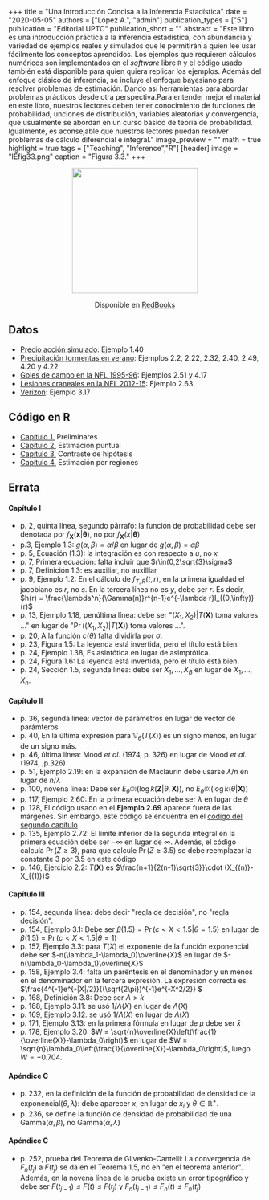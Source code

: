 +++
title = "Una Introducción Concisa a la Inferencia Estadística"
date = "2020-05-05"
authors = ["López A.", "admin"]
publication_types = ["5"]
publication = "Editorial UPTC"
publication_short = ""
abstract = "Este libro es una introducción práctica a la inferencia estadística, con abundancia y variedad de ejemplos reales y simulados que le permitirán a quien lee usar fácilmente los conceptos aprendidos. Los ejemplos que requieren cálculos numéricos son implementados en el *software* libre `R` y el código usado también está disponible para quien quiera replicar los ejemplos. Además del enfoque clásico de inferencia, se incluye el enfoque bayesiano para resolver problemas de estimación. Dando así herramientas para abordar problemas prácticos desde otra perspectiva.Para entender mejor el material en este libro, nuestros lectores deben tener conocimiento de funciones de probabilidad, unciones de distribución, variables aleatorias y convergencia, que usualmente se abordan en un curso básico de teoría de probabilidad. Igualmente, es aconsejable que nuestros lectores puedan resolver problemas de cálculo diferencial e integral."
image_preview = ""
math = true
highlight = true
tags = ["Teaching", "Inference","R"]
[header]
image = "IEfig33.png"
caption = "Figura 3.3."
+++


<center><img src="https://simehbucket.s3.amazonaws.com/images/ecbf39cc05c48884b1f7d533b115ef50-medium.jpg" width="250">
  
Disponible en [RedBooks](https://www.redbooks.com.co/product/una-introduccion-concisa-a-la-inferencia-estadistica/)
</center>


## Datos

* [Precio acción simulado](https://alexrojas.netlify.com/Data/Inf/PrecioAccionSimulado.csv): Ejemplo 1.40
* [Precipitación tormentas en verano](https://alexrojas.netlify.com/Data/Inf/LluviaIllinois.csv): Ejemplos 2.2, 2.22, 2.32, 2.40, 2.49, 4.20 y 4.22
* [Goles de campo en la NFL 1995-96](https://alexrojas.netlify.com/Data/Inf/nflK.csv): Ejemplos 2.51 y 4.17
* [Lesiones craneales en la NFL 2012-15](https://alexrojas.netlify.com/Data/Inf/NFL.csv): Ejemplo 2.63
* [Verizon](https://alexrojas.netlify.com/Data/Inf/Verizon.csv): Ejemplo 3.17

## Código en R

* [Capítulo 1.](https://alexrojas.netlify.com/code/Inf/Infcap1.R) Preliminares
* [Capítulo 2.](https://alexrojas.netlify.com/code/Inf/Infcap2.R) Estimación puntual
* [Capítulo 3.](https://alexrojas.netlify.com/code/Inf/Infcap3.R) Contraste de hipótesis
* [Capítulo 4.](https://alexrojas.netlify.com/code/Inf/Infcap4.R) Estimación por regiones

## Errata

#### Capítulo I
* p. 2, quinta línea, segundo párrafo: la función de probabilidad debe ser denotada por $f_{\mathbf{X}}(\mathbf{x}|\pmb{{\theta}})$, no por $f_{\mathbf{X}}(x|\pmb{{\theta}})$
* p.3, Ejemplo 1.3: $g(\alpha,\beta) = \alpha/\beta$ en lugar de $g(\alpha,\beta) = \alpha\beta$
* p. 5, Ecuación (1.3): la integración es con respecto a $u$, no $x$
* p. 7, Primera ecuación: falta incluir que $r\in(0,2\sqrt{3}\sigma$
* p. 7, Definición 1.3: es auxiliar, no auxilliar
* p. 9, Ejemplo 1.2: En el cálculo de $f_{T,R}(t,r)$, en la primera igualdad el jacobiano es $r$, no $s$. En la tercera línea no es $y$, debe ser $r$. Es decir, $h(r) = \frac{\lambda^n}{\Gamma(n)}r^{n-1}e^{-\lambda r}I_{(0,\infty)}(r)$
* p. 13, Ejemplo 1.18, penúltima línea: debe ser "$(X_1,X_2)|T(\mathbf{X})$ toma valores $\ldots$" en lugar de "$\Pr((X_1,X_2)|T(\mathbf{X}))$ toma valores $\ldots$".
* p. 20, A la función $c(\theta)$ falta dividirla por $\sigma$.
* p. 23, Figura 1.5: La leyenda está invertida, pero el título está bien.
* p. 24, Ejemplo 1.38, Es asintótica en lugar de asimptótica.
* p. 24, Figura 1.6: La leyenda está invertida, pero el título está bien.
* p. 24, Sección 1.5, segunda línea: debe ser $X_1, \ldots, X_B$ en lugar de $X_1, \ldots, X_n$.

#### Capítulo II
* p. 36, segunda línea: vector de parámetros en lugar de vector de parámteros
* p. 40, En la última expresión para $\mathbb{V}_{\theta}(T(X))$ es un signo menos, en lugar de un signo más.
* p. 46, última línea: Mood *et al.* (1974, p. 326) en lugar de Mood *et al.* (1974, ,p.326)
* p. 51, Ejemplo 2.19: en la expansión de Maclaurin debe usarse $\lambda/n$ en lugar de $n/\lambda$
* p. 100, novena línea: Debe ser $E_{\theta^{(0)}}(\log k(\mathbf{Z}|\theta,\mathbf{X}))$, no $E_{\theta^{(0)}}(\log k(\theta|\mathbf{X}))$
* p. 117, Ejemplo 2.60: En la primera ecuación debe ser $\lambda$ en lugar de $\theta$
* p. 128, El código usado en el **Ejemplo 2.69** aparece fuera de las márgenes. Sin embargo, este código se encuentra en el [código del segundo capítulo](https://alexrojas.netlify.com/code/Inf/Infcap2.R)
* p. 135, Ejemplo 2.72: El límite inferior de la segunda integral en la primera ecuación debe ser $-\infty$ en lugar de $\infty$. Además, el código calcula $\Pr(Z \geq 3)$, para que calcule $\Pr(Z \geq 3.5)$ se debe reemplazar la constante 3 por 3.5 en este código
* p. 146, Ejercicio 2.2: $T(\mathbf{X})$ es $\frac{n+1}{2(n-1)\sqrt{3}}\cdot (X_{(n)}-X_{(1)})$

#### Capítulo III
* p. 154, segunda línea: debe decir "regla de decisión", no "regla decisión".
* p. 154, Ejemplo 3.1: Debe ser $\beta(1.5) = \Pr(c < X < 1.5|\theta = 1.5)$ en lugar de $\beta(1.5) = \Pr(c < X < 1.5|\theta = 1)$
* p. 157, Ejemplo 3.3: para $T(X)$ el exponente de la función exponencial debe ser $-n(\lambda_1-\lambda_0)\overline{X}$ en lugar de $-n(\lambda_0-\lambda_1)\overline{X}$
* p. 158, Ejemplo 3.4: falta un paréntesis en el denominador y un menos en el denominador en la tercera expresión. La expresión correcta es $\frac{4^{-1}e^{-|X|/2}}{(\sqrt{2\pi})^{-1}e^{-X^2/2}} $
* p. 168, Definición 3.8: Debe ser $\Lambda > k$
* p. 168, Ejemplo 3.11: se usó $1/\Lambda(X)$ en lugar de $\Lambda(X)$
* p. 169, Ejemplo 3.12: se usó $1/\Lambda(X)$ en lugar de $\Lambda(X)$
* p. 171, Ejemplo 3.13: en la primera fórmula en lugar de $\mu$ debe ser $\bar{x}$
* p. 178, Ejemplo 3.20: $W = \sqrt{n}\overline{X}\left(\frac{1}{\overline{X}}-\lambda_0\right)$ en lugar de $W = \sqrt{n}\lambda_0\left(\frac{1}{\overline{X}}-\lambda_0\right)$, luego $W = -0.704$.


#### Apéndice C
* p. 232, en la definición de la función de probabilidad de densidad de la exponencial$(\theta,\lambda)$: debe aparecer $x$, en lugar de $x_i$ y $\theta \in \mathbb{R}^{+}$.  
* p. 236, se define la función de densidad de probabilidad de una Gamma$(\alpha, \beta)$, no Gamma$(\alpha, \lambda)$

#### Apéndice C
* p. 252, prueba del Teorema de Glivenko-Cantelli: La convergencia de $F_n(t_j)$ a $F(t_j)$ se da en el Teorema 1.5, no en "en el teorema anterior". Además, en la novena línea de la prueba existe un error tipográfico y debe ser $F(t_{j-1}) \leq F(t) \leq F(t_{j})$ y $F_{n}(t_{j-1}) \leq F_{n}(t) \leq F_{n}(t_{j})$


